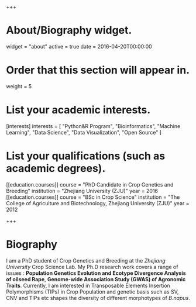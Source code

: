 +++
# About/Biography widget.
widget = "about"
active = true
date = 2016-04-20T00:00:00

# Order that this section will appear in.
weight = 5

# List your academic interests.
[interests]
  interests = [
    "Python&R Program",
    "Bioinformatics",
    "Machine Learning",
    "Data Science",
    "Data Visualization",
    "Open Source"
  ]

# List your qualifications (such as academic degrees).
[[education.courses]]
  course = "PhD Candidate in Crop Genetics and Breeding"
  institution = "Zhejiang University (ZJU)"
  year = 2016
[[education.courses]]
  course = "BSc in Crop Science"
  institution = "The College of Agriculture and Biotechnology, Zhejiang University (ZJU)"
  year = 2012
 
+++

# Biography

I am a PhD student of Crop Genetics and Breeding at the *Zhejiang University* Crop Science Lab. My Ph.D research work covers a range of issues : **Population Genetics Evolution and Ecotype Divergence Analysis of oilseed Rape**, **Genome-wide Association Study (GWAS) of Agronomic Traits**. Currently, I am interested in Transposable Elements Insertion Polymorphisms (TIPs) in Crop Population and genetic basis such as SV, CNV and TIPs etc shapes the diversity of different morphotypes of *B.napus*.
